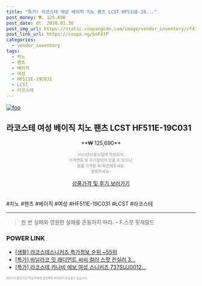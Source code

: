```yaml
--- 
title: "특가! 라코스테 여성 베이직 치노 팬츠 LCST HF511E-19..." 
post_money: ₩. 125,690 
post_date: dt. 2020.01.30 
post_img_url: https://static.coupangcdn.com/image/vendor_inventory/cf41/b06ac696285986f9270579a8082f6079a84c27b3b9df773ac7634902e388.jpg 
post_link_url: https://coupa.ng/bnFXtP 
categories: 
  - vendor_inventory 
tags: 
  - 치노 
  - 팬츠 
  - 베이직 
  - 여성 
  - HF511E-19C031 
  - LCST 
  - 라코스테 
--- 
```

[![foo](https://static.coupangcdn.com/image/vendor_inventory/cf41/b06ac696285986f9270579a8082f6079a84c27b3b9df773ac7634902e388.jpg)](https://coupa.ng/bnFXtP) 

## 라코스테 여성 베이직 치노 팬츠 LCST HF511E-19C031 
<p style="text-align: center;">**₩ 125,690**</p> 
<p style="text-align: center;"><span style="color: #898c8f; font-family: Georgia,Times,serif; font-size: 0.75em;">2020년01월30일에 작성되어, <br>가격변동 및 추가할인이 있을 수 있으니,<br> 상품 가격을 꼭!확인해주세요.<br>행복하세요~</span> 
</p>	 
<div markdown="0" style="text-align: center;"><a href="https://coupa.ng/bnFXtP" class="btn btn--success">상품가격 및 후기 보러가기</a></div> 
<br><br> 
  #치노 #팬츠 #베이직 #여성 #HF511E-19C031 #LCST #라코스테 
<hr> 

> 한 번 실패와 영원한 실패를 혼동하지 마라. – F.스콧 핏제랄드 


### POWER LINK

* <a href="https://blog.naver.com/sakai111/221778586495" target="_blank"> [생활] 라코스테스니커즈 특가정보 순위 ~55위</a>
* <a href="https://blog.naver.com/sakai111/221786405659" target="_blank">[특가] 바닐라코 잇 래디언트 씨씨 컬러 스팟 컨실러 3...</a>
* <a href="https://blog.naver.com/an0733/221790596165" target="_blank">[특가] 라코스테 카나비 에보 여성 스니커즈 737SUJ0012...</a>

<span style="color: #898c8f; font-family: Georgia,Times,serif; font-size: 0.55em;">파트너스활동으로 작성자에게 일정액의 커미션이 제공될수 있습니다.</span> 
